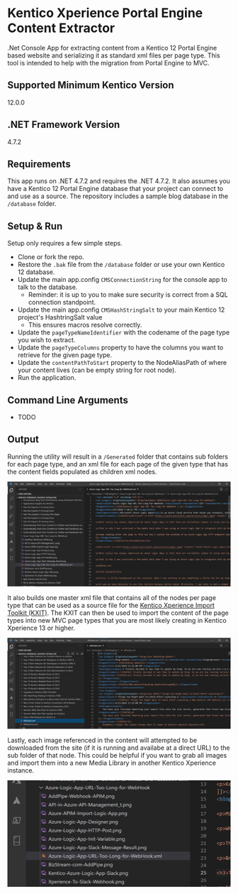 # Kentico Xperience Portal Engine Content Extractor

.Net Console App for extracting content from a Kentico 12 Portal Engine based website and serializing it as standard xml files per page type. This tool is intended to help with the migration from Portal Engine to MVC.

## Supported Minimum Kentico Version

12.0.0

## .NET Framework Version

4.7.2

## Requirements

This app runs on .NET 4.7.2 and requires the .NET 4.7.2. It also assumes you have a Kentico 12 Portal Engine database that your project can connect to and use as a source. The repository includes a sample blog database in the `/database` folder.

## Setup & Run

Setup only requires a few simple steps.

- Clone or fork the repo.
- Restore the `.bak` file from the `/database` folder or use your own Kentico 12 database.
- Update the main app.config `CMSConnectionString` for the console app to talk to the database.
  - Reminder: it is up to you to make sure security is correct from a SQL connection standpoint.
- Update the main app.config `CMSHashStringSalt` to your main Kentico 12 project's HashtringSalt value
  - This ensures macros resolve correctly.
- Update the `pageTypeNameIdentifier` with the codename of the page type you wish to extract.
- Update the `pageTypeColumns` property to have the columns you want to retrieve for the given page type.
- Update the `contentPathToStart` property to the NodeAliasPath of where your content lives (can be empty string for root node).
- Run the application.

## Command Line Arguments

- TODO

## Output

Running the utility will result in a `/Generated` folder that contains sub folders for each page type, and an xml file for each page of the given type that has the content fields populated as children xml nodes.

![Sample Portal Engine Content as xml](/docs/sample-xml.png?raw=true)

It also builds one master xml file that contains all of the nodes per page type that can be used as a source file for the [Kentico Xperience Import Toolkit (KXIT)](https://docs.xperience.io/external-utilities/kentico-xperience-import-toolkit). The KXIT can then be used to import the content of the page types into new MVC page types that you are most likely creating in Kentico Xperience 13 or higher.

![Sample Portal Engine Content All Nodes as xml](/docs/all-nodes-sample-xml.png?raw=true)

Lastly, each image referenced in the content will attempted to be downloaded from the site (if it is running and availabe at a direct URL) to the sub folder of that node. This could be helpful if you want to grab all images and import them into a new Media Library in another Kentico Xperience instance.

![Downloaded Images of the Node in the subfolder](/docs/downloaded-images.png?raw=true)
